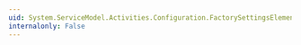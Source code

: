 ```yaml
---
uid: System.ServiceModel.Activities.Configuration.FactorySettingsElement.IdleTimeout
internalonly: False
---
```

